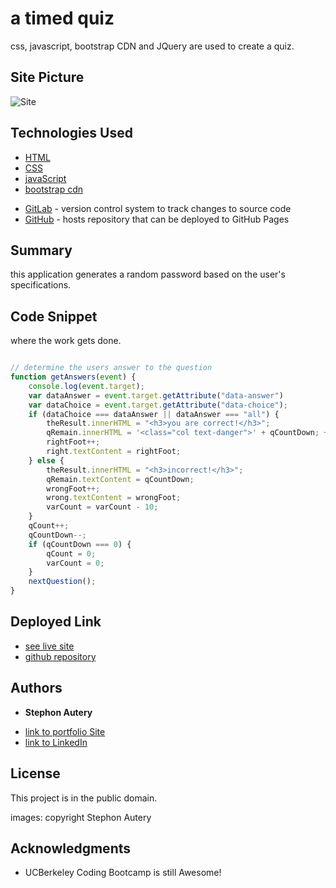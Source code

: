 # a timed quiz

css, javascript, bootstrap CDN and JQuery are used to create a quiz.

## Site Picture
![Site](/images/2020-ucb-03-password-generator-snip.PNG)

## Technologies Used
* [HTML](https://developer.mozilla.org/en-US/docs/Web/HTML)
* [CSS](https://developer.mozilla.org/en-US/docs/Web/CSS)
* [javaScript](https://developer.mozilla.org/en-US/docs/Web/JavaScript)
* [bootstrap cdn](https://bootstrap.com/introduction)
- [GitLab](https://gitlab.com/) - version control system to track changes to source code
- [GitHub](https://github.com/) - hosts repository that can be deployed to GitHub Pages

## Summary 
this application generates a random password based on the user's specifications.

## Code Snippet
where the work gets done.

```javaScript

// determine the users answer to the question
function getAnswers(event) {
    console.log(event.target);
    var dataAnswer = event.target.getAttribute("data-answer")
    var dataChoice = event.target.getAttribute("data-choice");
    if (dataChoice === dataAnswer || dataAnswer === "all") {
        theResult.innerHTML = "<h3>you are correct!</h3>";
        qRemain.innerHTML = '<class="col text-danger">' + qCountDown; +  '...';
        rightFoot++;
        right.textContent = rightFoot;
    } else {
        theResult.innerHTML = "<h3>incorrect!</h3>";
        qRemain.textContent = qCountDown;
        wrongFoot++;
        wrong.textContent = wrongFoot;
        varCount = varCount - 10;
    }
    qCount++;
    qCountDown--;
    if (qCountDown === 0) {
        qCount = 0;
        varCount = 0;
    }
    nextQuestion();
}

```

## Deployed Link

* [see live site](https://stephonautery.github.io/2020-stephon-autery-a-timed-quiz/)
* [github repository](https://github.com/StephonAutery/2020-stephon-autery-a-timed-quiz)

## Authors

* **Stephon Autery** 

- [link to portfolio Site](https://github.com/StephonAutery)
- [link to LinkedIn](https://www.linkedin.com/in/stephon-a-1bb575198/)

## License

This project is in the public domain.

images: copyright Stephon Autery

## Acknowledgments

* UCBerkeley Coding Bootcamp is still Awesome!
